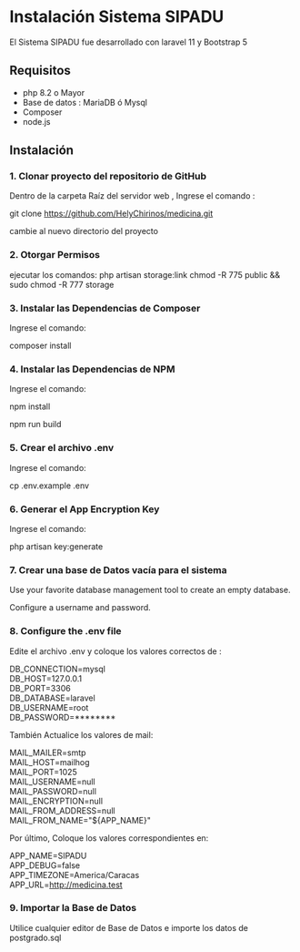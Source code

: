 
# Instalación Sistema SIPADU

El Sistema SIPADU fue desarrollado con laravel 11 y Bootstrap 5

  ## Requisitos
  
 - php 8.2 o Mayor
 - Base de datos : MariaDB ó Mysql
 - Composer
 - node.js

  ## Instalación

### 1. Clonar proyecto del repositorio de GitHub

Dentro de la carpeta Raíz del servidor web , Ingrese el comando :

git clone https://github.com/HelyChirinos/medicina.git

cambie al nuevo directorio del proyecto



### 2. Otorgar Permisos

ejecutar los comandos:
php artisan storage:link
chmod -R 775 public && sudo chmod -R 777 storage


### 3. Instalar las Dependencias de Composer

Ingrese el comando:

composer install

  

### 4. Instalar las Dependencias de NPM

Ingrese el comando:

npm install

npm run build

  
### 5. Crear el archivo .env

Ingrese el comando:

cp .env.example .env

  

### 6. Generar el App Encryption Key

Ingrese el comando:

php artisan key:generate

  

### 7. Crear una base de Datos vacía para el sistema

Use your favorite database management tool to create an empty database.

Configure a username and password.

  

### 8. Configure the .env file

Edite el archivo .env y coloque los valores correctos de :

DB_CONNECTION=mysql<br/>
DB_HOST=127.0.0.1<br/>
DB_PORT=3306<br/>
DB_DATABASE=laravel<br/>
DB_USERNAME=root<br/>
DB_PASSWORD=********<br/>

También Actualice los valores de mail:

MAIL_MAILER=smtp<br/>
MAIL_HOST=mailhog<br/>
MAIL_PORT=1025<br/>
MAIL_USERNAME=null<br/>
MAIL_PASSWORD=null<br/>
MAIL_ENCRYPTION=null<br/>
MAIL_FROM_ADDRESS=null<br/>
MAIL_FROM_NAME="${APP_NAME}"<br/>

Por último, Coloque los valores correspondientes en:

APP_NAME=SIPADU<br/>
APP_DEBUG=false<br/>
APP_TIMEZONE=America/Caracas<br/>
APP_URL=http://medicina.test<br/>

### 9. Importar la Base de Datos
Utilice cualquier editor de Base de Datos e importe los datos de postgrado.sql
